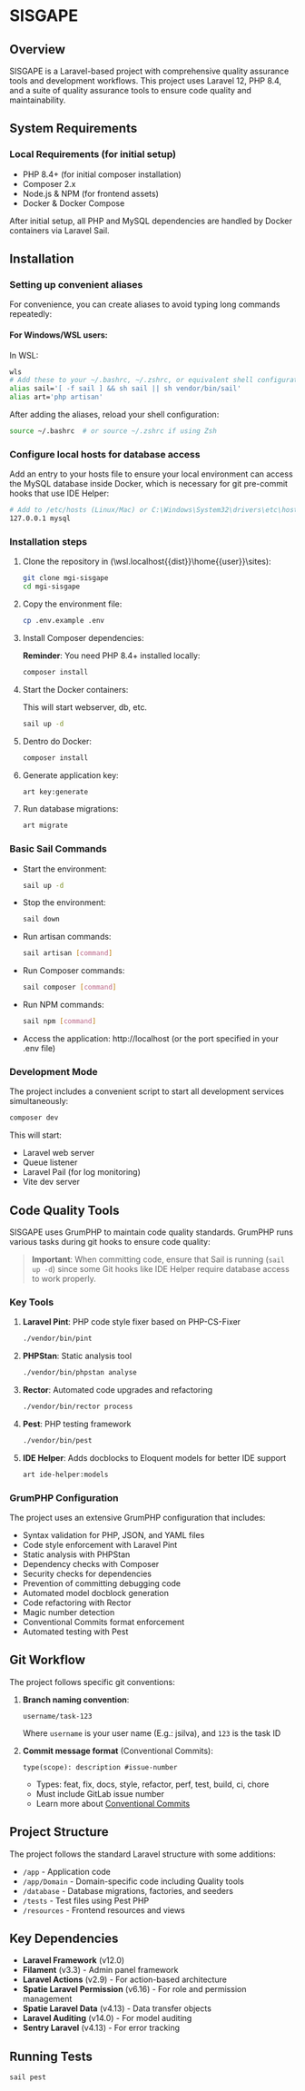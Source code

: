 # SISGAPE

## Overview

SISGAPE is a Laravel-based project with comprehensive quality assurance tools and development workflows. This project uses Laravel 12, PHP 8.4, and a suite of quality assurance tools to ensure code quality and maintainability.

## System Requirements

### Local Requirements (for initial setup)
- PHP 8.4+ (for initial composer installation)
- Composer 2.x
- Node.js & NPM (for frontend assets)
- Docker & Docker Compose

After initial setup, all PHP and MySQL dependencies are handled by Docker containers via Laravel Sail.

## Installation

### Setting up convenient aliases

For convenience, you can create aliases to avoid typing long commands repeatedly:

#### For Windows/WSL users:

In WSL:

```bash
wls
# Add these to your ~/.bashrc, ~/.zshrc, or equivalent shell configuration file
alias sail='[ -f sail ] && sh sail || sh vendor/bin/sail'
alias art='php artisan'
```

After adding the aliases, reload your shell configuration:

```bash
source ~/.bashrc  # or source ~/.zshrc if using Zsh
```

### Configure local hosts for database access

Add an entry to your hosts file to ensure your local environment can access the MySQL database inside Docker, which is necessary for git pre-commit hooks that use IDE Helper:

```bash
# Add to /etc/hosts (Linux/Mac) or C:\Windows\System32\drivers\etc\hosts (Windows)
127.0.0.1 mysql
```

### Installation steps

1. Clone the repository in (\\wsl.localhost\{{dist}}\home\{{user}}\sites):
   ```bash
   git clone mgi-sisgape
   cd mgi-sisgape
   ```

2. Copy the environment file:
   ```bash
   cp .env.example .env
   ```

3. Install Composer dependencies:

   **Reminder**: You need PHP 8.4+ installed locally:
   ```bash
   composer install
   ```

4. Start the Docker containers:

   This will start webserver, db, etc.

   ```bash
   sail up -d
   ```
5. Dentro do Docker:
   ```bash
   composer install
   ```


5. Generate application key:
   ```bash
   art key:generate
   ```

6. Run database migrations:
   ```bash
   art migrate
   ```

### Basic Sail Commands

- Start the environment:
  ```bash
  sail up -d
  ```

- Stop the environment:
  ```bash
  sail down
  ```

- Run artisan commands:
  ```bash
  sail artisan [command]
  ```

- Run Composer commands:
  ```bash
  sail composer [command]
  ```

- Run NPM commands:
  ```bash
  sail npm [command]
  ```

- Access the application:
  http://localhost (or the port specified in your .env file)

### Development Mode

The project includes a convenient script to start all development services simultaneously:

```bash
composer dev
```

This will start:
- Laravel web server
- Queue listener
- Laravel Pail (for log monitoring)
- Vite dev server

## Code Quality Tools

SISGAPE uses GrumPHP to maintain code quality standards. GrumPHP runs various tasks during git hooks to ensure code quality:

> **Important**: When committing code, ensure that Sail is running (`sail up -d`) since some Git hooks like IDE Helper require database access to work properly.

### Key Tools

1. **Laravel Pint**: PHP code style fixer based on PHP-CS-Fixer
   ```bash
   ./vendor/bin/pint
   ```

2. **PHPStan**: Static analysis tool
   ```bash
   ./vendor/bin/phpstan analyse
   ```

3. **Rector**: Automated code upgrades and refactoring
   ```bash
   ./vendor/bin/rector process
   ```

4. **Pest**: PHP testing framework
   ```bash
   ./vendor/bin/pest
   ```

5. **IDE Helper**: Adds docblocks to Eloquent models for better IDE support
   ```bash
   art ide-helper:models
   ```

### GrumPHP Configuration

The project uses an extensive GrumPHP configuration that includes:

- Syntax validation for PHP, JSON, and YAML files
- Code style enforcement with Laravel Pint
- Static analysis with PHPStan
- Dependency checks with Composer
- Security checks for dependencies
- Prevention of committing debugging code
- Automated model docblock generation
- Code refactoring with Rector
- Magic number detection
- Conventional Commits format enforcement
- Automated testing with Pest

## Git Workflow

The project follows specific git conventions:

1. **Branch naming convention**:
   ```
   username/task-123
   ```
   Where `username` is your user name (E.g.: jsilva), and `123` is the task ID

2. **Commit message format** (Conventional Commits):
   ```
   type(scope): description #issue-number
   ```

    - Types: feat, fix, docs, style, refactor, perf, test, build, ci, chore
    - Must include GitLab issue number
    - Learn more about [Conventional Commits](https://www.conventionalcommits.org/en/v1.0.0/)

## Project Structure

The project follows the standard Laravel structure with some additions:

- `/app` - Application code
- `/app/Domain` - Domain-specific code including Quality tools
- `/database` - Database migrations, factories, and seeders
- `/tests` - Test files using Pest PHP
- `/resources` - Frontend resources and views

## Key Dependencies

- **Laravel Framework** (v12.0)
- **Filament** (v3.3) - Admin panel framework
- **Laravel Actions** (v2.9) - For action-based architecture
- **Spatie Laravel Permission** (v6.16) - For role and permission management
- **Spatie Laravel Data** (v4.13) - Data transfer objects
- **Laravel Auditing** (v14.0) - For model auditing
- **Sentry Laravel** (v4.13) - For error tracking

## Running Tests

```bash
sail pest
```

